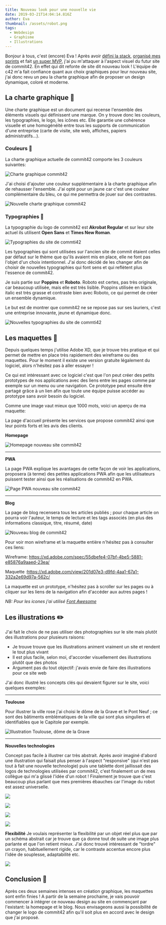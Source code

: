 ```yaml
---
title: Nouveau look pour une nouvelle vie
date: 2019-03-21T14:04:14.816Z
author: Eva
thumbnail: /assets/robot.png
tags:
  - Webdesign
  - Graphisme
  - Illustrations
---
```

Bonjour à tous, c'est (encore) Eva ! 
Après avoir [défini la stack](https://www.commit42.com/blog/un-nouveau-site-pour-une-nouvelle-annee/), [organisé mes sprints](https://www.commit42.com/blog/la-gestion-de-projet-toute-une-organisation/) et fait [un super MVP](https://www.commit42.com/blog/le-mvp-est-la/), j'ai pu m'attaquer à l'aspect visuel du futur site de commit42.
En effet qui dit refonte de site dit nouveau look ! 
L'équipe de c42 m'a fait confiance quant aux choix graphiques pour leur nouveau site, j'ai donc revu un peu la charte graphique afin de proposer un design dynamique, coloré et moderne.

## La charte graphique :book:

Une charte graphique est un document qui recense l'ensemble des éléments visuels qui définissent une marque. On y trouve donc les couleurs, les typographies, le logo, les icônes etc. 
Elle garantie une cohérence visuelle et une homogénéité entre tous les supports de communication d'une entreprise (carte de visite, site web, affiches, papiers administratifs...).

### Couleurs :art:

La charte graphique actuelle de commit42 comporte les 3 couleurs suivantes:

![Charte graphique commit42](/assets/charte-graphique-c42.png "Charte graphique commit42")

J'ai choisi d'ajouter une couleur supplémentaire à la charte graphique afin de rehausser l'ensemble. J'ai opté pour un jaune car c'est une couleur complémentaire du bleu, ce qui me permettra de jouer sur des contrastes.

![Nouvelle charte graphique commit42](/assets/charte-graphique-c42-2.png "Nouvelle charte graphique commit42")

### Typographies  :page_with_curl:

La typographie du logo de commit42 est **Akrobat Regular** et sur leur site actuel ils utilisent **Open Sans** et **Times New Roman**. 

![Typographies du site de commti42](/assets/typos-commit42.png "Typographies du site de commti42")

Les typographies qui sont utilisées sur l'ancien site de commit étaient celles par défaut sur le thème que qu'ils avaient mis en place, elle ne font pas l'objet d'un choix intentionnel. J'ai donc décidé de les changer afin de choisir de nouvelles typographies qui font sens et qui reflètent plus l'essence de commit42.

Je suis partie sur **Poppins** et **Roboto**. 
Roboto est certes, pas très originale, car beaucoup utilisée, mais elle est très lisible. Poppins utilisée en black italic est très grasse et contraste bien avec Roboto, ce qui permet de créer un ensemble dynamique.

Le but est de montrer que commit42 ne se repose pas sur ses lauriers, c'est une entreprise innovante, jeune et dynamique donc.

![Nouvelles typographies du site de commti42](/assets/typos-commit42-2.png "Nouvelles typographies du site de commti42")

## Les maquettes   :triangular_ruler:

Depuis quelques temps j'utilise Adobe XD, que je trouve très pratique et qui permet de mettre en place très rapidement des wireframe ou des maquettes. Pour le moment il existe une version gratuite légalement du logiciel, alors n'hésitez pas à aller essayer !

Ce qui est intéressant avec ce logiciel c'est que l'on peut créer des petits prototypes de nos applications avec des liens entre les pages comme par exemple sur un menu ou une navigation. Ce prototype peut ensuite être partagé grâce à un lien afin que toute une équipe puisse accéder au prototype sans avoir besoin du logiciel.

Comme une image vaut mieux que 1000 mots, voici un aperçu de ma maquette: 

La page d'accueil présente les services que propose commit42 ainsi que leur points forts et les avis des clients.

**Homepage**

![Homepage nouveau site commit42](/assets/homepage.png "Homepage nouveau site commit42")

****

**PWA**


La page PWA explique les avantages de cette façon de voir les applications, proposera (à terme) des petites applications PWA afin que les utilisateurs puissent tester ainsi que les réalisations de commit42 en PWA.

![Page PWA nouveau site commit42](/assets/pwa-page.png "Page PWA nouveau site commit42")

****

**Blog**

La page de blog recensera tous les articles publiés ; pour chaque article on pourra voir l'auteur, le temps de lecture et les tags associés (en plus des informations classique, titre, résumé, date)

![Nouveau blog de commit42](/assets/blog-list-page.png "Nouveau blog de commit42")


Pour voir mon wireframe et la maquette entière n'hésitez pas à consulter ces liens:

Wireframe: https://xd.adobe.com/spec/55dbefe4-07bf-4be5-5881-e85876a9aaed-23ea/

Maquette :https://xd.adobe.com/view/201d07e3-d9fd-4aa1-67a1-332a2e69d97a-562c/

La maquette est un prototype, n'hésitez pas à scroller sur les pages ou à cliquer sur les liens de la navigation afin d'accéder aux autres pages !

_NB: Pour les icones j'ai utilisé [Font Awesome](https://fontawesome.com/)_

## Les illustrations  :pencil2:

J'ai fait le choix de ne pas utiliser des photographies sur le site mais plutôt des illustrations pour plusieurs raisons:

* Je trouve trouve que les illustrations animent vraiment un site et rendent le tout plus vivant
* Il est plus facile, selon moi, d'accorder visuellement des illustrations plutôt que des photos 
* Argument pas du tout objectif: j'avais envie de faire des illustrations pour ce site web

J'ai donc illustré les concepts clés qui devaient figurer sur le site, voici quelques exemples:

****

**Toulouse**


Pour illustrer la ville rose j'ai choisi le dôme de la Grave et le Pont Neuf ; ce sont des bâtiments emblématiques de la ville qui sont plus singuliers et identifiables que le Capitole par exemple.

![Illustration Toulouse, dôme de la Grave](/assets/toulouse.png "Illustration Toulouse")

****

**Nouvelles technologies**


Concept pas facile à illustrer car très abstrait. Après avoir imaginé d'abord une illustration qui faisait plus penser à l'aspect "responsive" (qui n'est pas tout à fait une nouvelle technologie) puis une tablette dont jaillissait des logos de technologies utilisées par commit42, c'est finalement un de mes collègue qui m'a glissé l'idée d'un robot ! Finalement je trouve que c'est beaucoup plus parlant que mes premières ébauches car l'image du robot est assez universelle. 

![](/assets/brouillon-nouvellestechnos.png)

**![](https://lh3.googleusercontent.com/9oMgQipC7K0qR-HnSLCKLwHuF2K99JypJARw9wM3Z6xvbPRGgf80Iffm_P6rBZC3Xc2D1uHyUcSQ6yJ9XmnnCYsmF8C27rTUjlVe195kQVNG9SzhzgWbjWh0QiJAYKvJth1sFv3b)**

**![](https://lh5.googleusercontent.com/OLyqwyNIm4QeW8S7tEyBl1flcHcI2Nuyf3MuuIP_791XL7l6ZvCCkJAdsOh5BgoheleFYvfbRFwEri9xibQM1wgs8MbGBOOm86pkhkn6QhY1ha9IDPWpEueqtCKrUtaMHh9VdSqT)**

![](https://lh5.googleusercontent.com/P5l-OjJDPquTp-60DoxhhmVlYUwoSdxnT5cJaYd-sYEt61vzPF4VIvUt0Hg9YLb3ps12ItW5RxoYgryBMB9R6O05d9Ddnasgu1yAU_f3SjcTIdTB6kiFQn0kR9Jh5PGD8jsEFzq4)

**Flexibilité**
Je voulais représenter la flexibilité par un objet réel plus que par un schéma abstrait car je trouve que ça donne tout de suite une image plus parlante et que l'on retient mieux. J'ai donc trouvé intéressant de "tordre" un crayon, habituellement rigide, car le contraste accentue encore plus l'idée de souplesse, adaptabilité etc.

**![](https://lh4.googleusercontent.com/7nXrNDjKBdOClvo1ZyjqihSQLJC3s5rYJABU-PwsnmWgbIfysIPoIKoD_Q4WS3yNiUFQY76R-UTg-WWBkaOVV4Yp-jNqegKPn3ypidbiTqInKlws1xjhN9qHFKc5zmN5a_PUmQZu)**

## Conclusion :clap:

Après ces deux semaines intenses en création graphique, les maquettes sont enfin finies ! A partir de la semaine prochaine, je vais pouvoir commencer à intégrer ce nouveau design au site en commençant par l'existant: la homepage et le blog.
Nous envisageons aussi la possibilité de changer le logo de commit42 afin qu'il soit plus en accord avec le design que j'ai proposé.
